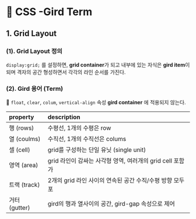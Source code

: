 # 📄 CSS -Gird Term

## 1. Grid Layout

### \(1\). Grid Layout  정의

`display:grid;` 를 설정하면, **grid container**가 되고 내부에 있는 자식은  **gird  item**이 되며 격자의 공간 형성하면서 각각의 라인 순서를  가진다.

### \(2\). Gird 용어 \(Term\)

🤚  `float`, `clear`, `colum`, `vertical-align` 속성 **gird container** 에 적용되지 않는다.

| property | description |
| :--- | :--- |
| 행 \(rows\) |  수평선, 1개의 수평은  row |
| 열 \(coulms\) | 수직선,  1개의 수직선은 colums |
| 셀 \(cell\) | grid를 구성하는 단일 유닛 \(single unit\) |
| 영역 \(area\) | grid 라인이 감싸는 사각형 영역, 여러개의 grid cell 포함 가 |
| 트랙 \(track\) | 2개의 grid 라인 사이의 연속된 공간 수직/수평 방향 모두 포 |
| 거터 \(gutter\) | gird의 행과 열사이의 공간, gird-gap 속성으로 제어 |



